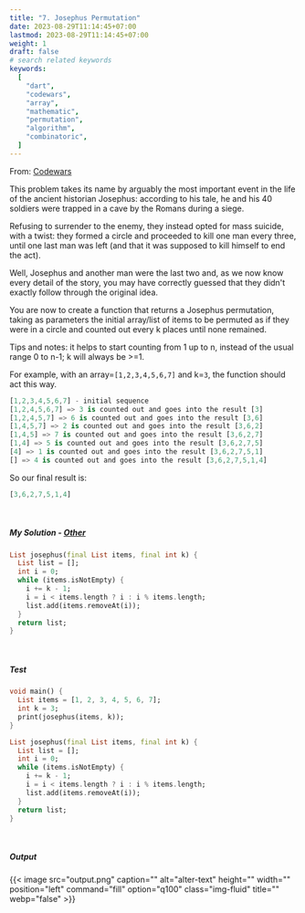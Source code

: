 ```yaml
---
title: "7. Josephus Permutation"
date: 2023-08-29T11:14:45+07:00
lastmod: 2023-08-29T11:14:45+07:00
weight: 1
draft: false
# search related keywords
keywords:
  [
    "dart",
    "codewars",
    "array",
    "mathematic",
    "permutation",
    "algorithm",
    "combinatoric",
  ]
---
```


From: [Codewars](https://www.codewars.com/kata/5550d638a99ddb113e0000a2/dart)

This problem takes its name by arguably the most important event in the life of the ancient historian Josephus: according to his tale, he and his 40 soldiers were trapped in a cave by the Romans during a siege.

Refusing to surrender to the enemy, they instead opted for mass suicide, with a twist: they formed a circle and proceeded to kill one man every three, until one last man was left (and that it was supposed to kill himself to end the act).

Well, Josephus and another man were the last two and, as we now know every detail of the story, you may have correctly guessed that they didn't exactly follow through the original idea.

You are now to create a function that returns a Josephus permutation, taking as parameters the initial array/list of items to be permuted as if they were in a circle and counted out every k places until none remained.

Tips and notes: it helps to start counting from 1 up to n, instead of the usual range 0 to n-1; k will always be >=1.

For example, with an array=`[1,2,3,4,5,6,7]` and k=`3`, the function should act this way.

```dart
[1,2,3,4,5,6,7] - initial sequence
[1,2,4,5,6,7] => 3 is counted out and goes into the result [3]
[1,2,4,5,7] => 6 is counted out and goes into the result [3,6]
[1,4,5,7] => 2 is counted out and goes into the result [3,6,2]
[1,4,5] => 7 is counted out and goes into the result [3,6,2,7]
[1,4] => 5 is counted out and goes into the result [3,6,2,7,5]
[4] => 1 is counted out and goes into the result [3,6,2,7,5,1]
[] => 4 is counted out and goes into the result [3,6,2,7,5,1,4]
```

So our final result is:

```dart
[3,6,2,7,5,1,4]
```

<br>

##### My Solution - [Other](https://www.codewars.com/kata/5550d638a99ddb113e0000a2/solutions/dart)

```dart
List josephus(final List items, final int k) {
  List list = [];
  int i = 0;
  while (items.isNotEmpty) {
    i += k - 1;
    i = i < items.length ? i : i % items.length;
    list.add(items.removeAt(i));
  }
  return list;
}
```

<br>

##### Test

```dart
void main() {
  List items = [1, 2, 3, 4, 5, 6, 7];
  int k = 3;
  print(josephus(items, k));
}

List josephus(final List items, final int k) {
  List list = [];
  int i = 0;
  while (items.isNotEmpty) {
    i += k - 1;
    i = i < items.length ? i : i % items.length;
    list.add(items.removeAt(i));
  }
  return list;
}
```

<br>

##### Output

{{< image src="output.png" caption="" alt="alter-text" height="" width="" position="left" command="fill" option="q100" class="img-fluid" title=""  webp="false" >}}

<br>

